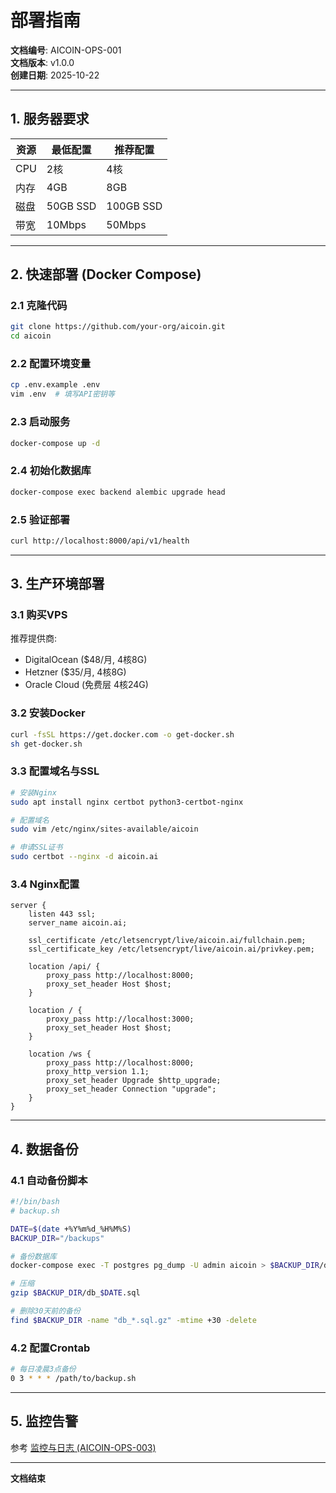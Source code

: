 # 部署指南

**文档编号**: AICOIN-OPS-001  
**文档版本**: v1.0.0  
**创建日期**: 2025-10-22

---

## 1. 服务器要求

| 资源 | 最低配置 | 推荐配置 |
|------|---------|---------|
| CPU | 2核 | 4核 |
| 内存 | 4GB | 8GB |
| 磁盘 | 50GB SSD | 100GB SSD |
| 带宽 | 10Mbps | 50Mbps |

---

## 2. 快速部署 (Docker Compose)

### 2.1 克隆代码
```bash
git clone https://github.com/your-org/aicoin.git
cd aicoin
```

### 2.2 配置环境变量
```bash
cp .env.example .env
vim .env  # 填写API密钥等
```

### 2.3 启动服务
```bash
docker-compose up -d
```

### 2.4 初始化数据库
```bash
docker-compose exec backend alembic upgrade head
```

### 2.5 验证部署
```bash
curl http://localhost:8000/api/v1/health
```

---

## 3. 生产环境部署

### 3.1 购买VPS
推荐提供商:
- DigitalOcean ($48/月, 4核8G)
- Hetzner ($35/月, 4核8G)
- Oracle Cloud (免费层 4核24G)

### 3.2 安装Docker
```bash
curl -fsSL https://get.docker.com -o get-docker.sh
sh get-docker.sh
```

### 3.3 配置域名与SSL
```bash
# 安装Nginx
sudo apt install nginx certbot python3-certbot-nginx

# 配置域名
sudo vim /etc/nginx/sites-available/aicoin

# 申请SSL证书
sudo certbot --nginx -d aicoin.ai
```

### 3.4 Nginx配置
```nginx
server {
    listen 443 ssl;
    server_name aicoin.ai;
    
    ssl_certificate /etc/letsencrypt/live/aicoin.ai/fullchain.pem;
    ssl_certificate_key /etc/letsencrypt/live/aicoin.ai/privkey.pem;
    
    location /api/ {
        proxy_pass http://localhost:8000;
        proxy_set_header Host $host;
    }
    
    location / {
        proxy_pass http://localhost:3000;
        proxy_set_header Host $host;
    }
    
    location /ws {
        proxy_pass http://localhost:8000;
        proxy_http_version 1.1;
        proxy_set_header Upgrade $http_upgrade;
        proxy_set_header Connection "upgrade";
    }
}
```

---

## 4. 数据备份

### 4.1 自动备份脚本
```bash
#!/bin/bash
# backup.sh

DATE=$(date +%Y%m%d_%H%M%S)
BACKUP_DIR="/backups"

# 备份数据库
docker-compose exec -T postgres pg_dump -U admin aicoin > $BACKUP_DIR/db_$DATE.sql

# 压缩
gzip $BACKUP_DIR/db_$DATE.sql

# 删除30天前的备份
find $BACKUP_DIR -name "db_*.sql.gz" -mtime +30 -delete
```

### 4.2 配置Crontab
```bash
# 每日凌晨3点备份
0 3 * * * /path/to/backup.sh
```

---

## 5. 监控告警

参考 [监控与日志 (AICOIN-OPS-003)](./03-监控与日志.md)

---

**文档结束**


